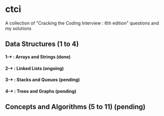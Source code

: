 # ctci
A collection of "Cracking the Coding Interview : 6th edition" questions and
my solutions

## Data Structures (1 to 4)
#### 1-* : Arrays and Strings (done)
#### 2-* : Linked Lists (ongoing)
#### 3-* : Stacks and Queues (pending)
#### 4-* : Trees and Graphs (pending)

## Concepts and Algorithms (5 to 11) (pending)
